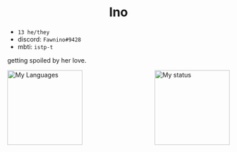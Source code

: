 <div align="center">

# Ino

</div>

- `13 he/they`
- discord: `Fawnino#9428`
- mbti: `istp-t`

getting spoiled by her love.

<img align ="right" alt="My status" src="https://lanyard.cnrad.dev/api/851270917732171817" height=170 />

<img align="left" alt="My Languages" src="https://github-readme-stats.vercel.app/api/top-langs/?username=fawnino&layout=compact&theme=dark&count_private=true&langs_count=6" height=170 />
